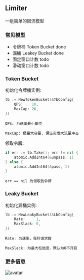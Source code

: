 ## Limiter
一组简单的限流模型

### 常见模型
  - 令牌桶 Token Bucket done
  - 漏桶 Leakey Bucket done
  - 固定窗口计数 todo
  - 滑动窗口计数 todo
  
### Token Bucket
初始化令牌桶实例:
```go
tb := NewTokenBucket(&TbConfig{
    QPS:    10,
    MaxCap: 20,
})
```
`QPS: 为速率最小单位`

`MaxCap: 桶最大容量, 保证突发大流量冲击`

领取令牌:
```go
if err := tb.Take(); err != nil {
    atomic.AddInt64(&unpass, 1)
} else {
    atomic.AddInt64(&pass, 1)
}
```
`err == nil 为领取到令牌`

### Leaky Bucket
初始化漏桶实例:
```go
lb := NewLeakyBucket(&LbConfig{
    Rate:     1,
    MaxSlack: 0,
})
```
`Rate: 为速率，每秒请求数`

`MaxSlack: 为最大松弛度，默认为0不开启`


### 更多信息
![avatar](https://github.com/xiaoxuz/fql/blob/master/wechat.jpg)

  

  
